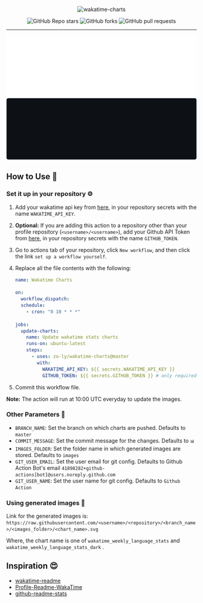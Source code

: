 <div align="center">

![wakatime-charts](https://socialify.git.ci/dvjn/wakatime-charts/image?description=1&font=Inter&owner=1&pattern=Charlie%20Brown&theme=Light "wakatime charts")

![GitHub Repo stars](https://img.shields.io/github/stars/dvjn/wakatime-charts?color=%23dfb317&style=for-the-badge "Github Repo stars")
![GitHub forks](https://img.shields.io/github/forks/dvjn/wakatime-charts?color=%2397ca00&style=for-the-badge "Github forks")
![GitHub pull requests](https://img.shields.io/github/issues-pr-raw/dvjn/wakatime-charts?color=%23fe7d37&label=PULLS&style=for-the-badge "Github pull requests")

---

![Weekly Language Stats](https://raw.githubusercontent.com/zo-ly/zo-ly/main/images/wakatime_weekly_language_stats.svg "Weekly Language Stats")
![Weekly Language Stats](https://raw.githubusercontent.com/zo-ly/zo-ly/main/images/wakatime_weekly_language_stats_dark.svg "Weekly Language Stats Dark")

</div>

## How to Use 🚀

### Set it up in your repository ⚙️

1. Add your wakatime api key from [here](https://wakatime.com/settings/api-key), in your repository secrets with the name `WAKATIME_API_KEY`.

2. **Optional:** If you are adding this action to a repository other than your profile repository (`<username>/<username>`), add your Github API Token from [here](https://github.com/settings/tokens), in your repository secrets with the name `GITHUB_TOKEN`.

3. Go to actions tab of your repository, click `New workflow`, and then click the link `set up a workflow yourself`.

4. Replace all the file contents with the following:

   ```yaml
   name: Wakatime Charts

   on:
     workflow_dispatch:
     schedule:
       - cron: "0 10 * * *"

   jobs:
     update-charts:
       name: Update wakatime stats charts
       runs-on: ubuntu-latest
       steps:
         - uses: zo-ly/wakatime-charts@master
           with:
             WAKATIME_API_KEY: ${{ secrets.WAKATIME_API_KEY }}
             GITHUB_TOKEN: ${{ secrets.GITHUB_TOKEN }} # only required if using the action in repository other than profile
   ```

5. Commit this workflow file.

**Note:** The action will run at 10:00 UTC everyday to update the images.

### Other Parameters 🔧

- `BRANCH_NAME`: Set the branch on which charts are pushed. Defaults to `master`
- `COMMIT_MESSAGE`: Set the commit message for the changes. Defaults to `📊`
- `IMAGES_FOLDER`: Set the folder name in which generated images are stored. Defaults to `images`
- `GIT_USER_EMAIL`: Set the user email for git config. Defaults to Github Action Bot's email `41898282+github-actions[bot]@users.noreply.github.com`
- `GIT_USER_NAME`: Set the user name for git config. Defaults to `Github Action`

### Using generated images 🔗

Link for the generated images is:
`https://raw.githubusercontent.com/<username>/<repository>/<branch_name>/<images_folder>/<chart_name>.svg`

Where, the chart name is one of `wakatime_weekly_language_stats` and `wakatime_weekly_language_stats_dark` .

## Inspiration 😍

- [wakatime-readme](https://github.com/marketplace/actions/waka-readme)
- [Profile-Readme-WakaTime](https://github.com/marketplace/actions/wakatime-stat-update-action)
- [github-readme-stats](https://github.com/anuraghazra/github-readme-stats)
